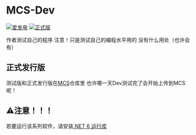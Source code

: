 # MCS-Dev

[![爱发电](https://img.shields.io/badge/赞助-爱发电-403B98?style=flat&logoColor=white)](https://afdian.com/a/cl271)
[![正式版](https://img.shields.io/badge/主线-MCS-red?style=flat&logoColor=white)](https://github.com/cl271-0/MCS)

作者测试自己的程序 注意！只是测试自己的编程水平用的 没有什么用处（也许会有）

## 正式发行版
测试版和正式发行版在[MCS](https://github.com/cl271-0/MCS)仓库里 也许哪一天Dev测试完了会开始上传到MCS呢！

## ⚠️注意！！！
若要运行该系列软件，请安装[.NET 6 运行库](https://dotnet.microsoft.com/zh-cn/download/dotnet/6.0)

